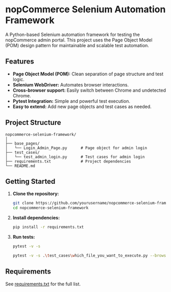 # nopCommerce Selenium Automation Framework

A Python-based Selenium automation framework for testing the nopCommerce admin portal. This project uses the Page Object Model (POM) design pattern for maintainable and scalable test automation.

## Features

- **Page Object Model (POM):** Clean separation of page structure and test logic.
- **Selenium WebDriver:** Automates browser interactions.
- **Cross-browser support:** Easily switch between Chrome and undetected Chrome.
- **Pytest Integration:** Simple and powerful test execution.
- **Easy to extend:** Add new page objects and test cases as needed.

## Project Structure

```
nopcommerce-selenium-framework/
│
├── base_pages/
│   └── Login_Admin_Page.py      # Page object for admin login
├── test_cases/
│   └── test_admin_login.py      # Test cases for admin login
├── requirements.txt             # Project dependencies
└── README.md
```

## Getting Started

1. **Clone the repository:**
    ```sh
    git clone https://github.com/yourusername/nopcommerce-selenium-framework.git
    cd nopcommerce-selenium-framework
    ```

2. **Install dependencies:**
    ```sh
    pip install -r requirements.txt
    ```

3. **Run tests:**
    ```sh
    pytest -v -s
    ```

    ```sh
    pytest -v -s .\test_cases\which_file_you_want_to_execute.py --browser firefox(name of the browser you want to execute)
    ```

## Requirements

See [requirements.txt](requirements.txt) for the full list.